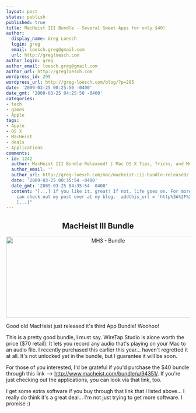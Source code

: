 ```yaml
---
layout: post
status: publish
published: true
title: MacHeist III Bundle - Several Sweet Apps for only $40!
author:
  display_name: Greg Loesch
  login: greg
  email: loesch.greg@gmail.com
  url: http://gregloesch.com
author_login: greg
author_email: loesch.greg@gmail.com
author_url: http://gregloesch.com
wordpress_id: 295
wordpress_url: http://greg-loesch.com/blog/?p=295
date: '2009-03-25 00:25:50 -0400'
date_gmt: '2009-03-25 04:25:50 -0400'
categories:
- tech
- games
- Apple
tags:
- Apple
- OS X
- MacHeist
- deals
- Applications
comments:
- id: 1242
  author: MacHeist III Bundle Released! | Mac OS X Tips, Tricks, and More
  author_email: ''
  author_url: http://greg-loesch.com/mac/macheist-iii-bundle-released/
  date: '2009-03-25 00:35:54 -0400'
  date_gmt: '2009-03-25 04:35:54 -0400'
  content: "[...] if you like it, great! If not, life goes on. For more info, you
    can check out my post over at my blog.  addthis_url = 'http%3A%2F%2Fgreg-loesch.com%2Fmac%2Fmacheist-iii-bundle-released%2F';
    [...]"
---
```

<h2 style="text-align: center;"><strong>MacHeist III Bundle</strong></h2>
<p style="text-align: center;"><a title="MH3 - Bundle" rel="lightbox[pics295]" href="http://greg-loesch.com/blog/pics/2009/03/mh3.png"><img class="attachment wp-att-296 centered" src="http://greg-loesch.com/blog/pics/2009/03/mh3.png" alt="MH3 - Bundle" width="544" height="221" /></a></p>
<p>Good old MacHeist just released it's third App Bundle! Woohoo!</p>
<p>This is a pretty good bundle, I must say. WireTap Studio is alone worth the price ($70 retail). It lets you record any audio that's playing on your Mac to an audio file. I recently purchased this earlier this year... haven't regretted it at all. It's not unlocked yet in the bundle, but I guarantee it will be soon.</p>
<p>For those of you interested, I'd be grateful if you'd purchase the $40 bundle through this link --&gt; <a href="http://www.macheist.com/bundle/u/94351/">http://www.macheist.com/bundle/u/94351/</a>. If you're just checking out the applications, you can look via that link, too.</p>
<p>I get some extra software if you buy through that link that I listed above... I really do think it's a great deal... I'm not just trying to get more software. I promise :)</p>
